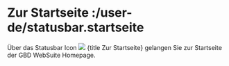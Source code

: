 # Zur Startseite :/user-de/statusbar.startseite

Über das Statusbar Icon ![](baseline-home-24px.svg) {title Zur Startseite} gelangen Sie zur Startseite der GBD WebSuite Homepage. 
